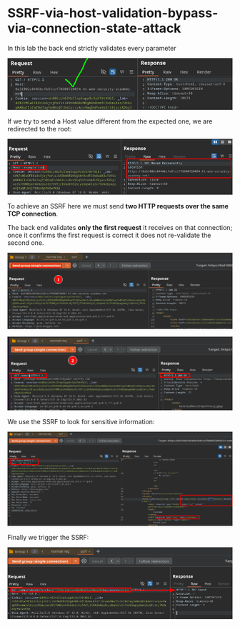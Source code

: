# SSRF-via-host-validation-bypass-via-connection-state-attack

In this lab the back end strictly validates every parameter

![Screenshot1](/04-Screenshots/hosti-single-con1.png)

If we try to send a Host value different from the expected one, we are redirected to the root:

![Screenshot1](/04-Screenshots/hosti-single-con2.png)

To achieve an SSRF here we must send **two HTTP requests over the same TCP connection**.

The back end validates **only the first request** it receives on that connection; once it confirms the first request is correct it does not re-validate the second one.

![Screenshot2](/04-Screenshots/hosti-single-con3.png)


![Screenshot3](/04-Screenshots/hosti-single-con4.png)


We use the SSRF to look for sensitive information:


![Screenshot4](/04-Screenshots/hosti-single-con5.png)

Finally we trigger the SSRF:

![Screenshot5](/04-Screenshots/hosti-single-con6.png)
